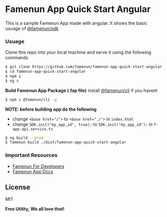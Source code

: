 
# Famenun App Quick Start Angular

This is a sample Famenun App made with angular. It shows the basic usuage of [@famenun/sdk](https://www.npmjs.com/package/@famenun/sdk)

### Usuage

Clone this repo into your local machine and serve it using the following commands

```sh
$ git clone https://github.com/famenun/famenun-app-quick-start-angular.git
$ cd famenun-app-quick-start-angular
$ npm i
$ ng s
```

**Build Famenun App Package (.fap file)**
install [@famenun/cli](https://www.npmjs.com/package/@famenun/cli) if you havent
``` sh
$ npm i @famenun/cli -g
```
**NOTE: before building app do the following**
 - change `<base href="/">` to `<base href="./">` in `index.html`
 - change `SDK.init("my_app_id", true);` to `SDK.init("my_app_id");` in `f-app-api.service.ts`
``` sh
$ ng build --prod
$ famenun build ./dist/famenun-app-quick-start-angular 
```

### Important Resources

 - [Famenun For Developers](https://developers.famenun.com/)
 - [Famenun App Docs](https://developers.famenun.com/docs)

License
----

MIT


**Free Utility, We all love that!**
